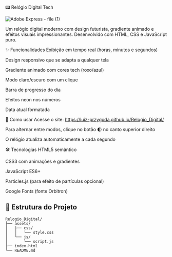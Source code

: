 📟 Relógio Digital Tech

![Adobe Express - file (1)](https://github.com/user-attachments/assets/9e0823b5-facc-457f-bcfa-fd9949f31620)

Um relógio digital moderno com design futurista, gradiente animado e efeitos visuais impressionantes. Desenvolvido com HTML, CSS e JavaScript puro.

✨ Funcionalidades
Exibição em tempo real (horas, minutos e segundos)

Design responsivo que se adapta a qualquer tela

Gradiente animado com cores tech (roxo/azul)

Modo claro/escuro com um clique

Barra de progresso do dia

Efeitos neon nos números

Data atual formatada

🚀 Como usar
Acesse o site: https://luiz-przygoda.github.io/Relogio_Digital/

Para alternar entre modos, clique no botão 🌓 no canto superior direito

O relógio atualiza automaticamente a cada segundo

🛠️ Tecnologias
HTML5 semântico

CSS3 com animações e gradientes

JavaScript ES6+

Particles.js (para efeito de partículas opcional)

Google Fonts (fonte Orbitron)

## 📂 Estrutura do Projeto

```
Relogio_Digital/
├── assets/
│   ├── css/
│   │   └── style.css
│   └── js/
│       └── script.js
├── index.html
└── README.md
```
